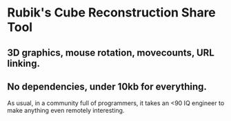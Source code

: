 # Rubik's Cube Reconstruction Share Tool

## 3D graphics, mouse rotation, movecounts, URL linking.

## No dependencies, under 10kb for everything.

As usual, in a community full of programmers, it takes an <90 IQ engineer to make anything even remotely interesting.

